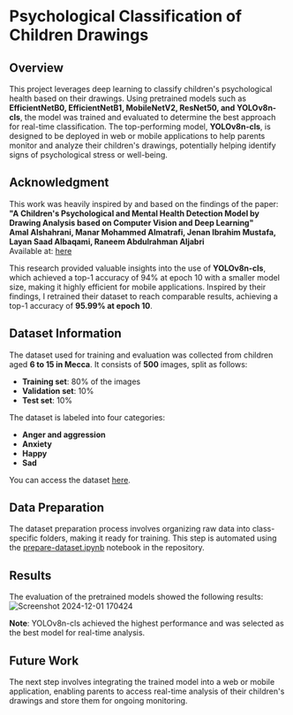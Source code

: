 # Psychological Classification of Children Drawings 

## Overview
This project leverages deep learning to classify children's psychological health based on their drawings. Using pretrained models such as **EfficientNetB0, EfficientNetB1, MobileNetV2, ResNet50, and YOLOv8n-cls**, the model was trained and evaluated to determine the best approach for real-time classification. The top-performing model, **YOLOv8n-cls**, is designed to be deployed in web or mobile applications to help parents monitor and analyze their children's drawings, potentially helping identify signs of psychological stress or well-being.

## Acknowledgment
This work was heavily inspired by and based on the findings of the paper:  
**"A Children's Psychological and Mental Health Detection Model by Drawing Analysis based on Computer Vision and Deep Learning"**  
**Amal Alshahrani, Manar Mohammed Almatrafi, Jenan Ibrahim Mustafa, Layan Saad Albaqami, Raneem Abdulrahman Aljabri**  
Available at: [here](https://etasr.com/index.php/ETASR/article/view/7812)  

This research provided valuable insights into the use of **YOLOv8n-cls**, which achieved a top-1 accuracy of 94% at epoch 10 with a smaller model size, making it highly efficient for mobile applications. Inspired by their findings, I retrained their dataset to reach comparable results, achieving a top-1 accuracy of **95.99% at epoch 10**.

## Dataset Information
The dataset used for training and evaluation was collected from children aged **6 to 15 in Mecca**. It consists of **500** images, split as follows:
- **Training set**: 80% of the images
- **Validation set**: 10%
- **Test set**: 10%

The dataset is labeled into four categories:
- **Anger and aggression**
- **Anxiety**
- **Happy**
- **Sad**

You can access the dataset [here](https://universe.roboflow.com/anamel/anamelclassification/dataset/1).

## Data Preparation
 The dataset preparation process involves organizing raw data into class-specific folders, making it ready for training. This step is automated using the [prepare-dataset.ipynb](./prepare-dataset.ipynb) notebook in the repository.  

## Results
The evaluation of the pretrained models showed the following results:
![Screenshot 2024-12-01 170424](https://github.com/user-attachments/assets/8a60b359-8460-4d36-a7df-6cfb9eb12eab)

**Note**: YOLOv8n-cls achieved the highest performance and was selected as the best model for real-time analysis.

## Future Work
The next step involves integrating the trained model into a web or mobile application, enabling parents to access real-time analysis of their children's drawings and store them for ongoing monitoring.
